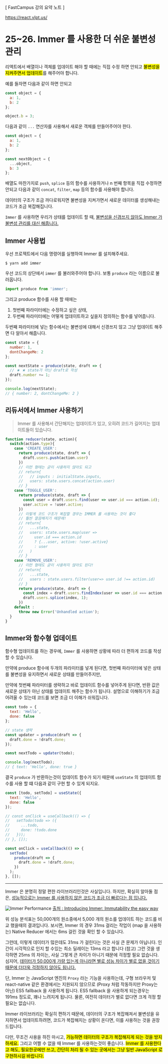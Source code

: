 [ FastCampus 강의 요약 노트 ]

https://react.vlpt.us/

# 25~26. Immer 를 사용한 더 쉬운 불변성 관리

리액트에서 배열이나 객체를 업데이트 해야 할 때에는 직접 수정 하면 안되고 <mark>불변성을 지켜주면서 업데이트</mark>를 해주어야 합니다.

예를 들자면 다음과 같이 하면 안되고

```javascript
const object = {
  a: 1,
  b: 2
};

object.b = 3;
```
다음과 같이 `...` 연산자를 사용해서 새로운 객체를 만들어주어야 한다.

```javascript
const object = {
  a: 1,
  b: 2
};

const nextObject = {
  ...object,
  b: 3
};
```

배열도 마찬가지로 `push`, `splice` 등의 함수를 사용하거나 n 번째 항목을 직접 수정하면 안되고 다음과 같이 `concat`, `filter`, `map` 등의 함수를 사용해야 합니다.

데이터의 구조가 조금 까다로워지면 불변성을 지켜가면서 새로운 데이터를 생성해내는 코드가 조금 복잡해집니다.

 `Immer` 를 사용하면 우리가 상태를 업데이트 할 때, <u>불변성을 신경쓰지 않아도 Immer 가 불변성 관리를 대신 해줍니다.</u>

 ## Immer 사용법
우선 프로젝트에서 다음 명령어를 실행하여 Immer 를 설치해주세요.

```
$ yarn add immer
```

우선 코드의 상단에서 `immer` 를 불러와주어야 합니다. 보통 `produce` 라는 이름으로 불러옵니다.

```javascript
import produce from 'immer';
```
그리고 produce 함수를 사용 할 때에는   
1. 첫번째 파라미터에는 수정하고 싶은 상태,   
2. 두번째 파라미터에는 어떻게 업데이트하고 싶을지 정의하는 함수를 넣어줍니다.

두번째 파라미터에 넣는 함수에서는 불변성에 대해서 신경쓰지 않고 그냥 업데이트 해주면 다 알아서 해줍니다.

```javascript
const state = {
  number: 1,
  dontChangeMe: 2
};

const nextState = produce(state, draft => {
  // ★ ★ state가 아닌 draft로 작성
  draft.number += 1;
});

console.log(nextState);
// { number: 2, dontChangeMe: 2 }
```

## 리듀서에서 Immer 사용하기

> Immer 를 사용해서 간단해지는 업데이트가 있고, 오히려 코드가 길어지는 업데이트들이 있습니다.

```javascript
function reducer(state, action){
  switch(action.type){
    case 'CREATE_USER':
      return produce(state, draft => {
        draft.users.push(action.user)
      })
      // 이런 형태는 굳이 사용하지 않아도 되고
      // return{
      //   // inputs : initialState.inputs,
      //   users: state.users.concat(action.user)
      // }
    case 'TOGGLE_USER':
      return produce(state, draft => {
        const user = draft.users.find(user => user.id === action.id);
        user.active = !user.active;
      })
      // 이렇게 코드 구조가 복잡할 경우는 IMMER 를 사용하는 것이 좋다
      // 훨씬 깔끔해지기 때문에!
      // return{
      //   ...state,
      //   users: state.users.map(user =>
      //     user.id === action.id
      //     ? {...user, active: !user.active}
      //     : user
      //   )
      // }
    case 'REMOVE_USER':
      // 이런 형태도 굳이 사용하지 않아도 된다!
      // return{
      //   ...state,
      //   users : state.users.filter(user=> user.id !== action.id)
      // }
      return produce(state, draft => {
        const index = draft.users.findIndex(user => user.id === action.id);
        draft.users.splice(index, 1);
      })
    default :
      throw new Error('Unhandled action');
  }
}
```

## Immer와 함수형 업데이트

함수형 업데이트를 하는 경우에, `Immer` 를 사용하면 상황에 따라 더 편하게 코드를 작성 할 수 있습니다.

만약에 produce 함수에 두개의 파라미터를 넣게 된다면, 첫번째 파라미터에 넣은 상태를 불변성을 유지하면서 새로운 상태를 만들어주지만,   

만약에 첫번째 파라미터를 생략하고 바로 업데이트 함수를 넣어주게 된다면, 반환 값은 새로운 상태가 아닌 상태를 업데이트 해주는 함수가 됩니다. 설명으로 이해하기가 조금 어려울 수 있는데 코드를 보면 조금 더 이해가 쉬워집니다.

```javascript
const todo = {
  text: 'Hello',
  done: false
};

// state 생략
const updater = produce(draft => {
  draft.done = !draft.done;
});

const nextTodo = updater(todo);

console.log(nextTodo);
// { text: 'Hello', done: true }
```

결국 `produce` 가 반환하는것이 업데이트 함수가 되기 때문에 `useState` 의 업데이트 함수를 사용 할 떄 다음과 같이 구현 할 수 있게 되지요.

```javascript
const [todo, setTodo] = useState({
  text: 'Hello',
  done: false
});

// const onClick = useCallback(() => {
//   setTodo(todo => ({
//     ...todo,
//     done: !todo.done
//   }));
// }, []);

const onClick = useCallback(() => {
  setTodo(
    produce(draft => {
      draft.done = !draft.done;
    })
  );
}, []);
```
---

Immer 은 분명히 정말 편한 라이브러리인것은 사실입니다. 하지만, 확실히 알아둘 점은, <u>성능적으로는 Immer 를 사용하지 않은 코드가 조금 더 빠르다는 점 입니다.</u>

![Immer Performance](https://hackernoon.com/photos/JTw2M3rQabaxNg3EFoNIxjmC1ZB3-t51b330q3)
[출처 : Introducing Immer: Immutability the easy way](https://hackernoon.com/introducing-immer-immutability-the-easy-way-9d73d8f71cb3)

위 성능 분석표는 50,000개의 원소중에서 5,000 개의 원소를 업데이트 하는 코드를 비교 했을때의 결과입니다. 보시면, Immer 의 경우 31ms 걸리는 작업이 (map 을 사용하는) Native Reducer 에서는 6ms 걸린 것을 확인 할 수 있습니다.

그런데, 이렇게 데이터가 많은데도 31ms 가 걸린다는 것은 사실 큰 문제가 아닙니다. 인간이 시각적으로 인지 할 수있는 최소 딜레이는 13ms 라고 합니다 (참고) 그런 것을 생각하면 25ms 의 차이는, 사실 그렇게 큰 차이가 아니기 때문에 걱정할 필요 없습니다. 심지어, <u>데이터가 50,000개 가량 있는게 아니라면 별로 성능 차이가 별로 없을 것이기 때문에 더더욱 걱정하지 않아도 됩니다.</u>

단, Immer 는 JavaScript 엔진의 `Proxy` 라는 기능을 사용하는데, 구형 브라우저 및 react-native 같은 환경에서는 지원되지 않으므로 (Proxy 처럼 작동하지만 Proxy는 아닌) ES5 fallback 을 사용하게 됩니다. ES5 fallback 을 사용하게 되는경우는 191ms 정도로, 꽤나 느려지게 됩니다. 물론, 여전히 데이터가 별로 없다면 크게 걱정 할 필요는 없습니다.

Immer 라이브러리는 확실히 편하기 때문에, 데이터의 구조가 복잡해져서 불변성을 유지하면서 업데이트하려면, 코드가 복잡해지는 상황이 온다면, 이를 사용하는 것을 권장드립니다.

다만, 무조건 사용을 하진 마시고, <mark>가능하면 데이터의 구조가 복잡해지게 되는 것을 방지하세요.</mark> 그리고 어쩔 수 없을 때 Immer 를 사용하는것이 좋습니다. <mark>Immer 를 사용한다고 해도, 필요한곳에만 쓰고, 간단히 처리 될 수 있는 곳에서는 그냥 일반 JavaScript 로 구현하시길 바랍니다.</mark>

